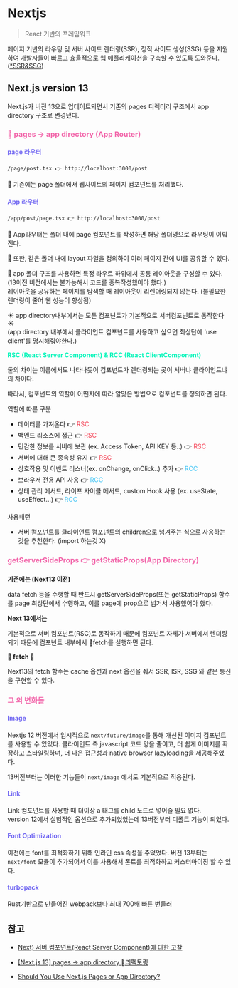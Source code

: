 # Nextjs

> React 기반의 프레임워크

<span style="color:#E6574C"></span>

페이지 기반의 라우팅 및 서버 사이드 렌더링(SSR), 정적 사이트 생성(SSG) 등을 지원하여 개발자들이 빠르고 효율적으로 웹 애플리케이션을 구축할 수 있도록 도와준다.
([\*SSR&SSG](../SSR&SSG.md))

## Next.js version 13

Next.js가 버전 13으로 업데이트되면서 기존의 pages 디렉터리 구조에서 app directory 구조로 변경됐다.

### <span style="color:#F266AA">🌟 pages -> app directory (App Router)</span>

#### <span style="color:#7066F2">page 라우터</span>

```
/page/post.tsx 👉 http://localhost:3000/post
```

📍 기존에는 page 폴더에서 웹사이트의 페이지 컴포넌트를 처리했다.

#### <span style="color:#7066F2">App 라우터</span>

```
/app/post/page.tsx 👉 http://localhost:3000/post
```

📍 App라우터는 폴더 내에 page 컴포넌트를 작성하면 해당 폴더명으로 라우팅이 이뤄진다.

📍 또한, 같은 폴더 내에 layout 파일을 정의하여 여러 페이지 간에 UI를 공유할 수 있다. <br />

📍 app 폴더 구조를 사용하면 특정 라우트 하위에서 공통 레이아웃을 구성할 수 있다. (13이전 버전에서는 불가능해서 코드를 중복작성했어야 했다.)<br />
레이아웃을 공유하는 페이지를 탐색할 때 레이아웃이 리렌더링되지 않는다. (불필요한 렌더링이 줄어 웹 성능이 향상됨)

☀️ app directory내부에서는 모든 컴포넌트가 기본적으로 서버컴포넌트로 동작한다 ☀️
<br />
(app directory 내부에서 클라이언트 컴포넌트를 사용하고 싶으면 최상단에 'use client'를 명시해줘야한다.)

<span style="color:#00F5B9">**RSC (React Server Component) & RCC (React ClientComponent)**</span>

둘의 차이는 이름에서도 나타나듯이 컴포넌트가 렌더링되는 곳이 서버냐 클라이언트냐의 차이다.

따라서, 컴포넌트의 역할이 어떤지에 따라 알맞은 방법으로 컴포넌트를 정의하면 된다.

역할에 따른 구분

- 데이터를 가져온다 👉 <span style="color:#F4394D">RSC</span>
- 백엔드 리소스에 접근 👉 <span style="color:#F4394D">RSC</span>
- 민감한 정보를 서버에 보관 (ex. Access Token, API KEY 등..) 👉 <span style="color:#F4394D">RSC</span>
- 서버에 대해 큰 종속성 유지 👉 <span style="color:#F4394D">RSC</span>
- 상호작용 및 이벤트 리스너(ex. onChange, onClick..) 추가 👉 <span style="color:#38C2F5">RCC</span>
- 브라우저 전용 API 사용 👉 <span style="color:#38C2F5">RCC</span>
- 상태 관리 메서드, 라이프 사이클 메서드, custom Hook 사용 (ex. useState, useEffect...) 👉 <span style="color:#38C2F5">RCC</span>

사용패턴

- 서버 컴포넌트를 클라이언트 컴포넌트의 children으로 넘겨주는 식으로 사용하는 것을 추천한다. (import 하는것 X)

### <span style="color:#F266AA">getServerSideProps 👉 getStaticProps(App Directory)</span>

**기존에는 (Next13 이전)**

data fetch 등을 수행할 때 반드시 getServerSideProps(또는 getStaticProps) 함수를 page 최상단에서 수행하고, 이를 page에 prop으로 넘겨서 사용했어야 했다.

**Next 13에서는**

기본적으로 서버 컴포넌트(RSC)로 동작하기 때문에 컴포넌트 자체가 서버에서 렌더링되기 때문에 컴포넌트 내부에서 🌟fetch를 실행하면 된다.

**🌟 fetch 🌟**

Next13의 fetch 함수는 cache 옵션과 next 옵션을 줘서 SSR, ISR, SSG 와 같은 통신을 구현할 수 있다.

### <span style="color:#F266AA">그 외 변화들</span>

#### <span style="color:#7066F2">Image</span>

Nextjs 12 버전에서 임시적으로 `next/future/image`를 통해 개선된 이미지 컴포넌트를 사용할 수 있었다.
클라이언트 측 javascript 코드 양을 줄이고, 더 쉽게 이미지를 확장하고 스타일링하며, 더 나은 접근성과 native browser lazyloading을 제공해주었다.

13버전부터는 이러한 기능들이 `next/image` 에서도 기본적으로 적용된다.

#### <span style="color:#7066F2">Link</span>

Link 컴포넌트를 사용할 때 더이상 a 태그를 child 노드로 넣어줄 필요 없다. <br />
version 12에서 실험적인 옵션으로 추가되었었는데 13버전부터 디폴트 기능이 되었다.

#### <span style="color:#7066F2">Font Optimization</span>

이전에는 font를 최적화하기 위해 인라인 css 속성을 주었었다.
버전 13부터는 `next/font` 모듈이 추가되어서 이를 사용해서 폰트를 최적화하고 커스터마이징 할 수 있다.

#### <span style="color:#7066F2">turbopack</span>

Rust기반으로 만들어진 webpack보다 최대 700배 빠른 번들러

## 참고

- [Next) 서버 컴포넌트(React Server Component)에 대한 고찰](https://velog.io/@2ast/React-%EC%84%9C%EB%B2%84-%EC%BB%B4%ED%8F%AC%EB%84%8C%ED%8A%B8React-Server-Component%EC%97%90-%EB%8C%80%ED%95%9C-%EA%B3%A0%EC%B0%B0#next13%EA%B3%BC-server-component)

- [[Next.js 13] pages -> app directory 리펙토링](https://velog.io/@hyunjoong/Next.js-13-pages-app-directory-%EB%A6%AC%ED%8E%99%ED%86%A0%EB%A7%81#1-nested-routes--layouts)

- [Should You Use Next.js Pages or App Directory?](https://medium.com/@CraftedX/should-you-use-next-js-pages-or-app-directory-38e803fe5cb4)
